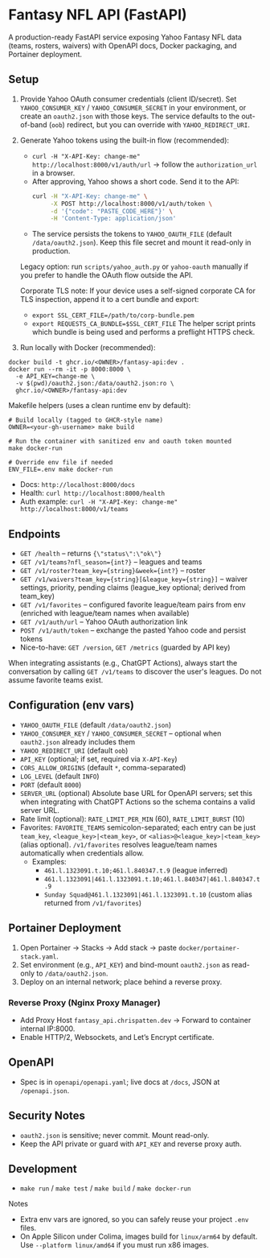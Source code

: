 # Fantasy NFL API (FastAPI)

A production-ready FastAPI service exposing Yahoo Fantasy NFL data (teams, rosters, waivers) with OpenAPI docs, Docker packaging, and Portainer deployment.

## Setup

1. Provide Yahoo OAuth consumer credentials (client ID/secret). Set `YAHOO_CONSUMER_KEY` / `YAHOO_CONSUMER_SECRET` in your environment, or create an `oauth2.json` with those keys. The service defaults to the out-of-band (`oob`) redirect, but you can override with `YAHOO_REDIRECT_URI`.

2. Generate Yahoo tokens using the built-in flow (recommended):
   - `curl -H "X-API-Key: change-me" http://localhost:8000/v1/auth/url` → follow the `authorization_url` in a browser.
   - After approving, Yahoo shows a short code. Send it to the API:
     ```bash
     curl -H "X-API-Key: change-me" \
          -X POST http://localhost:8000/v1/auth/token \
          -d '{"code": "PASTE_CODE_HERE"}' \
          -H 'Content-Type: application/json'
     ```
   - The service persists the tokens to `YAHOO_OAUTH_FILE` (default `/data/oauth2.json`). Keep this file secret and mount it read-only in production.

   Legacy option: run `scripts/yahoo_auth.py` or `yahoo-oauth` manually if you prefer to handle the OAuth flow outside the API.

   Corporate TLS note: If your device uses a self-signed corporate CA for TLS inspection, append it to a cert bundle and export:
   - `export SSL_CERT_FILE=/path/to/corp-bundle.pem`
   - `export REQUESTS_CA_BUNDLE=$SSL_CERT_FILE`
   The helper script prints which bundle is being used and performs a preflight HTTPS check.

3. Run locally with Docker (recommended):
```
docker build -t ghcr.io/<OWNER>/fantasy-api:dev .
docker run --rm -it -p 8000:8000 \
  -e API_KEY=change-me \
  -v $(pwd)/oauth2.json:/data/oauth2.json:ro \
  ghcr.io/<OWNER>/fantasy-api:dev
```

Makefile helpers (uses a clean runtime env by default):
```
# Build locally (tagged to GHCR-style name)
OWNER=<your-gh-username> make build

# Run the container with sanitized env and oauth token mounted
make docker-run

# Override env file if needed
ENV_FILE=.env make docker-run
```

- Docs: `http://localhost:8000/docs`
- Health: `curl http://localhost:8000/health`
- Auth example: `curl -H "X-API-Key: change-me" http://localhost:8000/v1/teams`

## Endpoints
- `GET /health` – returns `{\"status\":\"ok\"}`
- `GET /v1/teams?nfl_season={int?}` – leagues and teams
- `GET /v1/roster?team_key={string}&week={int?}` – roster
- `GET /v1/waivers?team_key={string}[&league_key={string}]` – waiver settings, priority, pending claims (league_key optional; derived from team_key)
- `GET /v1/favorites` – configured favorite league/team pairs from env (enriched with league/team names when available)
- `GET /v1/auth/url` – Yahoo OAuth authorization link
- `POST /v1/auth/token` – exchange the pasted Yahoo code and persist tokens
- Nice-to-have: `GET /version`, `GET /metrics` (guarded by API key)

When integrating assistants (e.g., ChatGPT Actions), always start the conversation by calling
`GET /v1/teams` to discover the user's leagues. Do not assume favorite teams exist.

## Configuration (env vars)
- `YAHOO_OAUTH_FILE` (default `/data/oauth2.json`)
- `YAHOO_CONSUMER_KEY` / `YAHOO_CONSUMER_SECRET` – optional when `oauth2.json` already includes them
- `YAHOO_REDIRECT_URI` (default `oob`)
- `API_KEY` (optional; if set, required via `X-API-Key`)
- `CORS_ALLOW_ORIGINS` (default `*`, comma-separated)
- `LOG_LEVEL` (default `INFO`)
- `PORT` (default `8000`)
- `SERVER_URL` (optional) Absolute base URL for OpenAPI servers; set this when integrating with ChatGPT Actions so the schema contains a valid server URL.
- Rate limit (optional): `RATE_LIMIT_PER_MIN` (60), `RATE_LIMIT_BURST` (10)
- Favorites: `FAVORITE_TEAMS` semicolon-separated; each entry can be just `team_key`, `<league_key>|<team_key>`, or `<alias>@<league_key>|<team_key>` (alias optional). `/v1/favorites` resolves league/team names automatically when credentials allow.
  - Examples:
    - `461.l.1323091.t.10;461.l.840347.t.9` (league inferred)
    - `461.l.1323091|461.l.1323091.t.10;461.l.840347|461.l.840347.t.9`
    - `Sunday Squad@461.l.1323091|461.l.1323091.t.10` (custom alias returned from `/v1/favorites`)

## Portainer Deployment
1. Open Portainer → Stacks → Add stack → paste `docker/portainer-stack.yaml`.
2. Set environment (e.g., `API_KEY`) and bind-mount `oauth2.json` as read-only to `/data/oauth2.json`.
3. Deploy on an internal network; place behind a reverse proxy.

### Reverse Proxy (Nginx Proxy Manager)
- Add Proxy Host `fantasy_api.chrispatten.dev` → Forward to container internal IP:8000.
- Enable HTTP/2, Websockets, and Let’s Encrypt certificate.

## OpenAPI
- Spec is in `openapi/openapi.yaml`; live docs at `/docs`, JSON at `/openapi.json`.

## Security Notes
- `oauth2.json` is sensitive; never commit. Mount read-only.
- Keep the API private or guard with `API_KEY` and reverse proxy auth.

## Development
- `make run` / `make test` / `make build` / `make docker-run`

Notes
- Extra env vars are ignored, so you can safely reuse your project `.env` files.
- On Apple Silicon under Colima, images build for `linux/arm64` by default. Use `--platform linux/amd64` if you must run x86 images.
